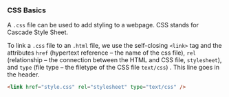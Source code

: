 ### CSS Basics

A `.css` file can be used to add styling to a webpage. CSS stands for Cascade Style Sheet.

To link a `.css` file to an `.html` file, we use the self-closing `<link>` tag and the attributes `href` (hypertext reference – the name of the css file), `rel` (relationship – the connection between the HTML and CSS file, `stylesheet`), and `type` (file type – the filetype of the CSS file `text/css`) . This line goes in the header.

```html
<link href="style.css" rel="stylesheet" type="text/css" />
```
